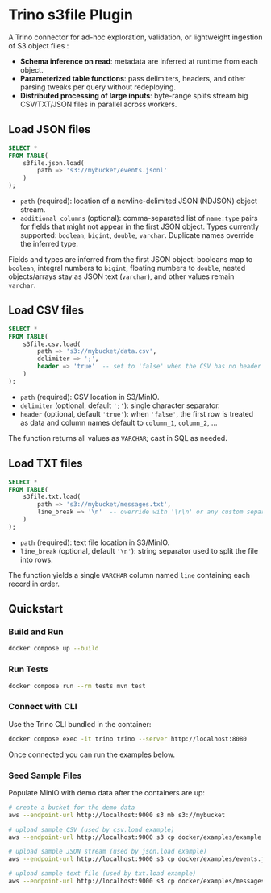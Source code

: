 # Trino s3file Plugin

A Trino connector for ad-hoc exploration, validation, or lightweight ingestion of S3 object files :

- **Schema inference on read**: metadata are inferred at runtime from each object.
- **Parameterized table functions**: pass delimiters, headers, and other parsing tweaks per query without redeploying.
- **Distributed processing of large inputs**: byte-range splits stream big CSV/TXT/JSON files in parallel across workers.

## Load JSON files

```sql
SELECT *
FROM TABLE(
    s3file.json.load(
        path => 's3://mybucket/events.jsonl'
    )
);
```

- `path` (required): location of a newline-delimited JSON (NDJSON) object stream.
- `additional_columns` (optional): comma-separated list of `name:type` pairs for fields that might not appear in the first JSON object. Types currently supported: `boolean`, `bigint`, `double`, `varchar`. Duplicate names override the inferred type.

Fields and types are inferred from the first JSON object: booleans map to `boolean`, integral numbers to `bigint`, floating numbers to `double`, nested objects/arrays stay as JSON text (`varchar`), and other values remain `varchar`.

## Load CSV files

```sql
SELECT *
FROM TABLE(
    s3file.csv.load(
        path => 's3://mybucket/data.csv',
        delimiter => ';',
        header => 'true'  -- set to 'false' when the CSV has no header row
    )
);
```

- `path` (required): CSV location in S3/MinIO.
- `delimiter` (optional, default `';'`): single character separator.
- `header` (optional, default `'true'`): when `'false'`, the first row is treated as data and column names default to `column_1`, `column_2`, …

The function returns all values as `VARCHAR`; cast in SQL as needed.

## Load TXT files

```sql
SELECT *
FROM TABLE(
    s3file.txt.load(
        path => 's3://mybucket/messages.txt',
        line_break => '\n'  -- override with '\r\n' or any custom separator
    )
);
```

- `path` (required): text file location in S3/MinIO.
- `line_break` (optional, default `'\n'`): string separator used to split the file into rows.

The function yields a single `VARCHAR` column named `line` containing each record in order.

## Quickstart

### Build and Run

```bash
docker compose up --build
```

### Run Tests 

```bash
docker compose run --rm tests mvn test
```

### Connect with CLI

Use the Trino CLI bundled in the container:

```bash
docker compose exec -it trino trino --server http://localhost:8080
```

Once connected you can run the examples below.

### Seed Sample Files

Populate MinIO with demo data after the containers are up:

```bash
# create a bucket for the demo data
aws --endpoint-url http://localhost:9000 s3 mb s3://mybucket

# upload sample CSV (used by csv.load example)
aws --endpoint-url http://localhost:9000 s3 cp docker/examples/example.csv s3://mybucket/data.csv

# upload sample JSON stream (used by json.load example)
aws --endpoint-url http://localhost:9000 s3 cp docker/examples/events.jsonl s3://mybucket/events.jsonl

# upload sample text file (used by txt.load example)
aws --endpoint-url http://localhost:9000 s3 cp docker/examples/messages.txt s3://mybucket/messages.txt
```
